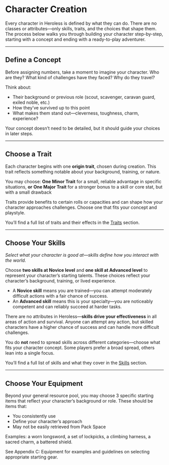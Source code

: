 # Character Creation
Every character in Heroless is defined by what they can do. There are no classes or attributes—only skills, traits, and the choices that shape them. The process below walks you through building your character step-by-step, starting with a concept and ending with a ready-to-play adventurer.

---
## Define a Concept

Before assigning numbers, take a moment to imagine your character. Who are they? What kind of challenges have they faced? Why do they travel?

Think about:
- Their background or previous role (scout, scavenger, caravan guard, exiled noble, etc.)
- How they’ve survived up to this point
- What makes them stand out—cleverness, toughness, charm, experience?

Your concept doesn’t need to be detailed, but it should guide your choices in later steps.

---
## Choose a Trait
Each character begins with one **origin trait**, chosen during creation. This trait reflects something notable about your background, training, or nature.

You may choose:
**One Minor Trait** for a small, reliable advantage in specific situations,
**or**
**One Major Trait** for a stronger bonus to a skill or core stat, but with a small drawback

Traits provide benefits to certain rolls or capacities and can shape how your character approaches challenges. Choose one that fits your concept and playstyle.

You’ll find a full list of traits and their effects in the [Traits](traits.md#Traits) section.

---
## Choose Your Skills  
*Select what your character is good at—skills define how you interact with the world.*

Choose **two skills at Novice level** and **one skill at Advanced level** to represent your character’s starting talents. These choices reflect your character’s background, training, or lived experience.

- A **Novice skill** means you are trained—you can attempt moderately difficult actions with a fair chance of success.
- An **Advanced skill** means this is your specialty—you are noticeably competent and can reliably succeed at harder tasks.

There are no attributes in Heroless—**skills drive your effectiveness** in all areas of action and survival. Anyone can attempt any action, but skilled characters have a higher chance of success and can handle more difficult challenges.

You do **not** need to spread skills across different categories—choose what fits your character concept. Some players prefer a broad spread, others lean into a single focus.

You’ll find a full list of skills and what they cover in the [Skills](skills.md#Skills) section.

---
## Choose Your Equipment

Beyond your general resource pool, you may choose 3 specific starting items that reflect your character’s background or role. These should be items that:

- You consistently use
- Define your character’s approach
- May not be easily retrieved from Pack Space

Examples: a worn longsword, a set of lockpicks, a climbing harness, a sacred charm, a battered shield.

See Appendix C: Equipment for examples and guidelines on selecting appropriate starting gear.